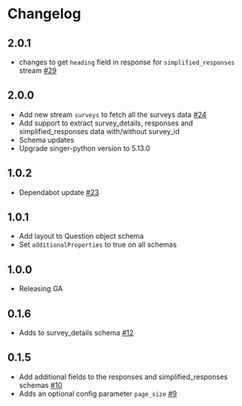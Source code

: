 # Changelog

## 2.0.1
  * changes to get `heading` field in response for `simplified_responses` stream [#29](https://github.com/singer-io/tap-surveymonkey/pull/29)

## 2.0.0
  * Add new stream `surveys` to fetch all the surveys data [#24](https://github.com/singer-io/tap-surveymonkey/pull/24)
  * Add support to extract survey_details, responses and simplified_responses data with/without survey_id
  * Schema updates
  * Upgrade singer-python version to 5.13.0

## 1.0.2
  * Dependabot update [#23](https://github.com/singer-io/tap-surveymonkey/pull/23)

## 1.0.1
  * Add layout to Question object schema
  * Set `additionalProperties` to true on all schemas

## 1.0.0
  * Releasing GA

## 0.1.6
  * Adds to survey_details schema [#12](https://github.com/singer-io/tap-surveymonkey/pull/12)

## 0.1.5
  * Add additional fields to the responses and simplified_responses schemas [#10](https://github.com/singer-io/tap-surveymonkey/pull/10)
  * Adds an optional config parameter `page_size` [#9](https://github.com/singer-io/tap-surveymonkey/pull/9)
